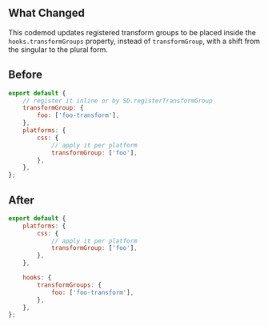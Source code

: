 ## What Changed

This codemod updates registered transform groups to be placed inside the `hooks.transformGroups` property, instead of `transformGroup`, with a shift from the singular to the plural form.

## Before

```jsx
export default {
    // register it inline or by SD.registerTransformGroup
    transformGroup: {
        foo: ['foo-transform'],
    },
    platforms: {
        css: {
            // apply it per platform
            transformGroup: ['foo'],
        },
    },
};

```

## After

```jsx
export default {
    platforms: {
        css: {
            // apply it per platform
            transformGroup: ['foo'],
        },
    },

    hooks: {
        transformGroups: {
            foo: ['foo-transform'],
        },
    },
};

```
